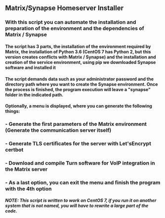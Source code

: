 ## **Matrix/Synapse Homeserver Installer** 

### With this script you can automate the installation and preparation of the environment and the dependencies of Matrix / Synapse

#### The script has 3 parts, the installation of the environment required by Matrix, the installation of Python 3.6 (CentOS 7 has Python 2, but this version creates conflicts with Matrix / Synapse) and the installation and creation of the service environment, using pip we downloaded Synapse software and installed it
#### The script demands data such as your administrator password and the directory path where you want to create the Synapse environment. Once the process is finished, the program execution will leave a "synapse" folder in the indicated path.
#### Optionally, a menu is displayed, where you can generate the following things:

### - Generate the first parameters of the Matrix environment (Generate the communication server itself)
### - Generate TLS certificates for the server with Let'sEncrypt certbot
### - Download and compile Turn software for VoIP integration in the Matrix server
### - As a last option, you can exit the menu and finish the program with the 4th option

#### *NOTE: This script is written to work on CentOS 7, if you run it on another system that is not named, you will have to rewrite a large part of the code.*


